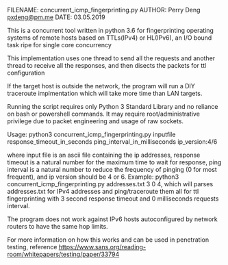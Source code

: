 FILENAME: concurrent_icmp_fingerprinting.py
AUTHOR: Perry Deng pxdeng@pm.me
DATE: 03.05.2019

This is a concurrent tool written in python 3.6 for fingerprinting operating systems of
remote hosts based on TTLs(IPv4) or HL(IPv6), an I/O bound task ripe for single
core concurrency

This implementation uses one thread to send all the requests and another thread
to receive all the responses, and then disects the packets for ttl configuration

If the target host is outside the network, the program will run a DIY traceroute implmentation which will take more time
than LAN targets.

Running the script requires only Python 3 Standard Library and no reliance on bash or powershell commands. It may require
root/administrative privilege due to packet engineering and usage of raw sockets.

Usage: 
python3 concurrent_icmp_fingerprinting.py inputfile response_timeout_in_seconds 
ping_interval_in_milliseconds
ip_version:4/6

where input file is an ascii file containing the ip addresses,
response timeout is a natural number for the maximum time to wait for response,
ping interval is a natural number to reduce the frequency of pinging (0 for most frequent),
and ip version should be 4 or 6. Example: python3 concurrent_icmp_fingerprinting.py addresses.txt 3 0 4, which will parses
addresses.txt for IPv4 addresses and ping/traceroute them all for ttl fingerprinting with 3 second response timeout and 
0 milliseconds requests interval.


The program does not work against IPv6 hosts autoconfigured by network routers to have the
same hop limits.

For more information on how this works and can be used in penetration testing, reference
https://www.sans.org/reading-room/whitepapers/testing/paper/33794

